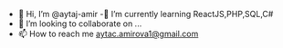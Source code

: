 - 👋 Hi, I’m @aytaj-amir
-🌱 I’m currently learning ReactJS,PHP,SQL,C#
- 💞️ I’m looking to collaborate on ...
- 📫 How to reach me aytac.amirova1@gmail.com

<!---
aytaj-amir/aytaj-amir is a ✨ special ✨ repository because its `README.md` (this file) appears on your GitHub profile.
You can click the Preview link to take a look at your changes.
--->
